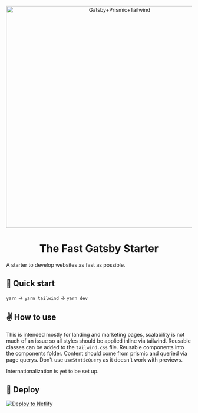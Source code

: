 <p align="center">
    <img alt="Gatsby+Prismic+Tailwind" src="https://user-images.githubusercontent.com/43379421/75116532-a2bbe880-5669-11ea-99fa-6962f6f757ce.png" width="600" />
</p>


<h1 align="center">
  The Fast Gatsby Starter
</h1>


A starter to develop websites as fast as possible.

## 🚀 Quick start

`yarn` -> `yarn tailwind` -> `yarn dev`

## ✌️ How to use

This is intended mostly for landing and marketing pages, scalability is not much of an issue so all styles should be applied inline via tailwind. Reusable classes can be added to the `tailwind.css` file. Reusable components into the components folder. Content should come from prismic and queried via page querys. Don't use `useStaticQuery` as it doesn't work with previews.

Internationalization is yet to be set up.

## 💫 Deploy

[![Deploy to Netlify](https://www.netlify.com/img/deploy/button.svg)](https://app.netlify.com/start/deploy?repository=https://github.com/jescowuester/gatsby-tailwind-starter)
 

